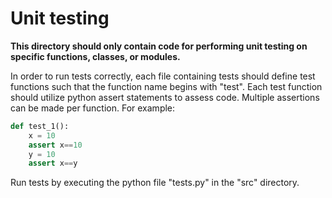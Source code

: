 # Unit testing
**This directory should only contain code for performing unit testing on specific functions, classes, or modules.**


In order to run tests correctly, each file containing tests should define test
functions such that the function name begins with "test". Each test function
should utilize python assert statements to assess code. Multiple assertions can
be made per function. For example:


```python
def test_1():
    x = 10
    assert x==10
    y = 10
    assert x==y
```


Run tests by executing the python file "tests.py" in the "src" directory.
